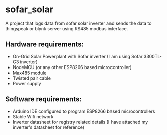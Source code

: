# sofar_solar
A project that logs data from sofar solar inverter and sends the data to thingspeak or blynk server using RS485 modbus interface.

## Hardware requirements:
- On-Grid Solar Powerplant with Sofar inverter (I am using Sofar 3300TL-G3 inverter)
- NodeMCU (or any other ESP8266 based microcontroller)
- Max485 module
- Twisted pair cable
- Power supply
  
## Software requirements:
- Arduino IDE configured to program ESP8266 based microcontrollers
- Stable Wifi network
- Inverter datasheet for registry related details (I have attached my inverter's datasheet for reference)
